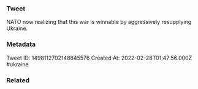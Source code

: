 ### Tweet
NATO now realizing that this war is winnable by aggressively resupplying Ukraine.

### Metadata
Tweet ID: 1498112702148845576
Created At: 2022-02-28T01:47:56.000Z
#ukraine

### Related

